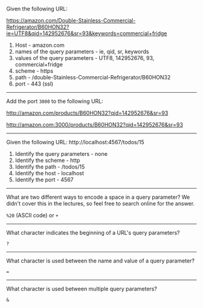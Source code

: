 Given the following URL:

https://amazon.com/Double-Stainless-Commercial-Refrigerator/B60HON32?ie=UTF8&qid=142952676&sr=93&keywords=commercial+fridge

1. Host - amazon.com
1. names of the query parameters - ie, qid, sr, keywords
1. values of the query parameters - UTF8, 142952676, 93, commercial+fridge
1. scheme - https
1. path - /double-Stainless-Commercial-Refrigerator/B60HON32
1. port - 443 (ssl)

---

Add the port `3000` to the following URL:

http://amazon.com/products/B60HON32?qid=142952676&sr=93

http://amazon.com:3000/products/B60HON32?qid=142952676&sr=93

---

Given the following URL:
http://localhost:4567/todos/15

1. Identify the query parameters - none
1. Identify the scheme - http
1. Identify the path - /todos/15
1. Identify the host - localhost
1. Identify the port - 4567

---

What are two different ways to encode a space in a query parameter? We didn't cover this in the lectures, so feel free to search online for the answer.

`%20` (ASCII code) or
`+`

---
What character indicates the beginning of a URL's query parameters?

`?`

--- 
What character is used between the name and value of a query parameter?

`=`

---
What character is used between multiple query parameters?

`&`